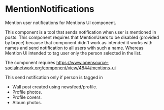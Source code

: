 # MentionNotifications
Mention user notifications for Mentions UI component.

This component is a tool that sends notification when user is mentioned in posts. This component requires that MentionUsers to be disabled (provided by bryce) because that component didn't work as intended it works with names and send notification to all users with such a name. Whereas Mention UI intended to tag user only the person selected in the list.

The component requires https://www.opensource-socialnetwork.org/component/view/4844/mentions-ui

This send notification only if person is tagged in

- Wall post created using newsfeed/profile.
- Profile photos.
- Profile covers.
- Album photos.
